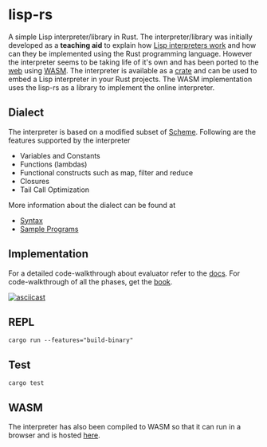 # lisp-rs

A simple Lisp interpreter/library in Rust. The interpreter/library was initially developed as a **teaching aid** to explain how [Lisp interpreters work](https://www.amazon.com/dp/B0DS8XJJWY/ref=tmm_pap_swatch_0?_encoding=UTF8&qid=&sr=) and how can they be implemented using the Rust programming language. However the interpreter seems to be taking life of it's own and has been ported to the [web](https://vishpat.github.io/lisp-rs-wasm) using [WASM](https://webassembly.org). The interpreter is available as a [crate](https://crates.io/crates/lisp-rs) and can be used to embed a Lisp interpreter in your Rust projects. The WASM implementation uses the lisp-rs as a library to implement the online interpreter.

## Dialect
The interpreter is based on a modified subset of [Scheme](https://en.wikipedia.org/wiki/Scheme_(programming_language)). Following are the features supported by the interpreter

- Variables and Constants
- Functions (lambdas)
- Functional constructs such as map, filter and reduce
- Closures
- Tail Call Optimization

More information about the dialect can be found at

- [Syntax](https://github.com/vishpat/lisp-rs/wiki/Lisp-Syntax)
- [Sample Programs](https://github.com/vishpat/lisp-rs/wiki/Sample-programs)

## Implementation

For a detailed code-walkthrough about evaluator refer to the [docs](https://vishpat.github.io/lisp-rs). For code-walkthrough of all the phases, get the [book](
https://www.amazon.com/dp/B0DS8XJJWY/ref=tmm_pap_swatch_0?_encoding=UTF8&qid=&sr=).

[![asciicast](https://asciinema.org/a/VVQQfGpp15a4BaoNgnEKIqqrr.svg)](https://asciinema.org/a/VVQQfGpp15a4BaoNgnEKIqqrr)

## REPL
```
cargo run --features="build-binary"
```

## Test
```
cargo test
```

## WASM

The interpreter has also been compiled to WASM so that it can run in a browser and is hosted [here](https://vishpat.github.io/lisp-rs-wasm).
